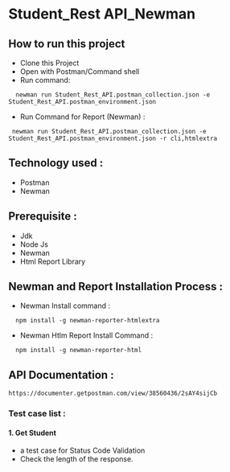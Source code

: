 # Student_Rest API_Newman

## How to run this project

- Clone this Project
- Open with Postman/Command shell
- Run command:

```http
  newman run Student_Rest_API.postman_collection.json -e Student_Rest_API.postman_environment.json
```
- Run Command for Report (Newman) :
```http
 newman run Student_Rest_API.postman_collection.json -e Student_Rest_API.postman_environment.json -r cli,htmlextra
```

## Technology used :
- Postman
- Newman

## Prerequisite :
- Jdk
- Node Js 
- Newman
- Html Report Library

## Newman and Report Installation Process :
- Newman Install command :
```http
  npm install -g newman-reporter-htmlextra
```
- Newman Htlm Report Install Command :
```http
  npm install -g newman-reporter-html
```
## API Documentation :
```http
https://documenter.getpostman.com/view/38560436/2sAY4sijCb
```
### Test case list :
 #### 1. Get Student
   - a test case for Status Code Validation
   -  Check the length of the response.



